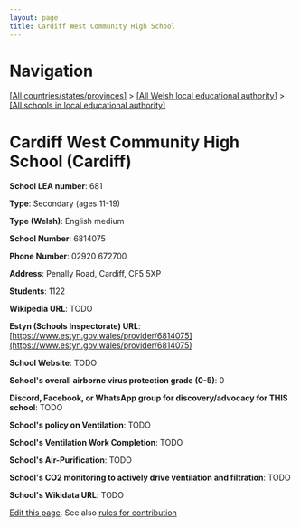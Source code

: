 ```yaml
---
layout: page
title: Cardiff West Community High School
---
```

# Navigation

[[All countries/states/provinces]](../../..) > [[All Welsh local educational authority]](../..) > [[All schools in local educational authority]](..)

# Cardiff West Community High School (Cardiff)

**School LEA number**: 681

**Type**: Secondary (ages 11-19)

**Type (Welsh)**: English medium

**School Number**: 6814075

**Phone Number**: 02920 672700

**Address**: Penally Road, Cardiff, CF5 5XP

**Students**: 1122

**Wikipedia URL**: TODO

**Estyn (Schools Inspectorate) URL**: [https://www.estyn.gov.wales/provider/6814075](https://www.estyn.gov.wales/provider/6814075)

**School Website**: TODO

**School's overall airborne virus protection grade (0-5)**: 0

**Discord, Facebook, or WhatsApp group for discovery/advocacy for THIS school**: TODO

**School's policy on Ventilation**: TODO

**School's Ventilation Work Completion**: TODO

**School's Air-Purification**: TODO

**School's CO2 monitoring to actively drive ventilation and filtration**: TODO

**School's Wikidata URL**: TODO




[Edit this page](https://github.com/VentilationProject/Wales/edit/prif/./Cardiff/Cardiff_West_Community_High_School.md). See also [rules for contribution](../../../contribution-rules/)